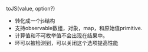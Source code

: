 toJS(value, option?)

* 转化成一个js结构
* 支持observable数组，对象，map，和原始值primitive.
* 计算值和不可枚举值不会出现在结果中。
* 环可以被检测到，可以关闭这个选项提高性能
